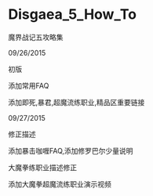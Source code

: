 # Disgaea_5_How_To

魔界战记五攻略集

09/26/2015

初版

添加常用FAQ

添加即死,暴君,超魔流练职业,精品区重要链接

09/27/2015

修正描述

添加暴击咖喱FAQ,添加修罗巴尔少量说明

大魔拳练职业描述修正

添加大魔拳超魔流练职业演示视频
